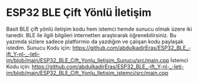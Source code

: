 # ESP32 BLE Çift Yönlü İletişim
Basit BLE çift yönlü iletişim kodu hem istemci hemde sunucu olmak üzere iki tanedir. BLE ile ilgili bilgileri internetten araştırarak öğrenebilirsiniz. Bu yazımda sizlere sadece platformio da yazdığım ve çalışan kodu paylaşak istedim.
Sunucu Kodu için:
https://github.com/abdulkadirEras/ESP32_BLE_-ift_Y-nl-_-leti-im/blob/main/ESP32_BLE_Cift_Yonlu_Iletisim_Sunucu/src/main.cpp
İstemci Kodu için:
https://github.com/abdulkadirEras/ESP32_BLE_-ift_Y-nl-_-leti-im/blob/main/ESP32_BLE_Cift_Yonlu_Iletisim_istemci/src/main.cpp
